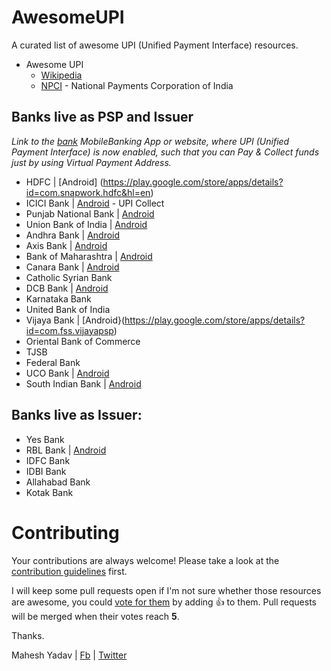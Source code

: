 # AwesomeUPI
A curated list of awesome UPI (Unified Payment Interface) resources.

- Awesome UPI
  - [Wikipedia](https://en.wikipedia.org/wiki/Unified_Payments_Interface)
  - [NPCI](http://www.npci.org.in/UPI_Background.aspx) - National Payments Corporation of India
  
## Banks live as PSP and Issuer

*Link to the [bank](http://www.npci.org.in/UPI_Livemembers.aspx)  MobileBanking App or website, where UPI (Unified Payment Interface) is now enabled, such that you can Pay & Collect funds just by using Virtual Payment Address.* 

* HDFC | [Android] (https://play.google.com/store/apps/details?id=com.snapwork.hdfc&hl=en)
* ICICI Bank | [Android](https://play.google.com/store/apps/details?id=com.icici.eazypaycollect) - UPI Collect
* Punjab National Bank | [Android](https://play.google.com/store/apps/details?id=com.fss.pnbpsp)
* Union Bank of India | [Android](https://play.google.com/store/apps/details?id=com.fss.ubipsp)
* Andhra Bank | [Android](https://play.google.com/store/apps/details?id=com.olive.andhra.upi)
* Axis Bank | [Android](https://play.google.com/store/apps/details?id=com.upi.axispay)
* Bank of Maharashtra | [Android](https://play.google.com/store/apps/details?id=com.infrasofttech.mahaupi)
* Canara Bank | [Android](https://play.google.com/store/apps/details?id=upi.npst.com.upicanara)
* Catholic Syrian Bank
* DCB Bank | [Android](https://play.google.com/store/apps/details?id=com.olive.dcb.upi)
* Karnataka Bank
* United Bank of India
* Vijaya Bank | [Android}(https://play.google.com/store/apps/details?id=com.fss.vijayapsp)
* Oriental Bank of Commerce
* TJSB
* Federal Bank
* UCO Bank | [Android](https://play.google.com/store/apps/details?id=com.lcode.ucoupi)
* South Indian Bank | [Android](https://play.google.com/store/apps/details?id=com.paymate.sib)

## Banks live as Issuer:

* Yes Bank
* RBL Bank | [Android](https://play.google.com/store/apps/details?id=com.rblbank.mobank)
* IDFC Bank
* IDBI Bank
* Allahabad Bank
* Kotak Bank

# Contributing

Your contributions are always welcome! Please take a look at the [contribution guidelines](https://github.com/fostinno/AwesomeUPI/blob/master/CONTRIBUTING.md) first.

I will keep some pull requests open if I'm not sure whether those resources are awesome, you could [vote for them](https://github.com/fostinno/AwesomeUPI/pulls) by adding :+1: to them. Pull requests will be merged when their votes reach **5**.

Thanks.

Mahesh Yadav | [Fb](http://facebook.com/maheshkumaryadav)  |  [Twitter](http://twitter.com/maheshyadav)
